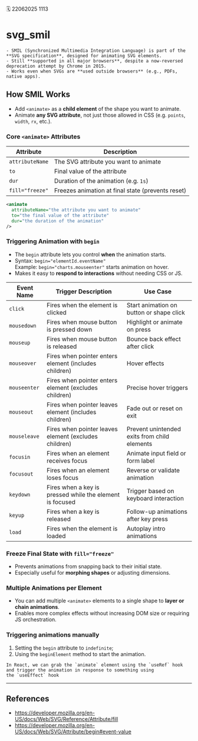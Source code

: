 🗓️ 22062025 1113

# svg_smil

```ad-abstract
- SMIL (Synchronized Multimedia Integration Language) is part of the **SVG specification**, designed for animating SVG elements.
- Still **supported in all major browsers**, despite a now-reversed deprecation attempt by Chrome in 2015.
- Works even when SVGs are **used outside browsers** (e.g., PDFs, native apps).

```

## How SMIL Works

- Add `<animate>` as a **child element** of the shape you want to animate.
- Animate **any SVG attribute**, not just those allowed in CSS (e.g. `points`, `width`, `rx`, etc.).

### Core `<animate>` Attributes

| Attribute       | Description                                       |
| --------------- | ------------------------------------------------- |
| `attributeName` | The SVG attribute you want to animate             |
| `to`            | Final value of the attribute                      |
| `dur`           | Duration of the animation (e.g. `1s`)             |
| `fill="freeze"` | Freezes animation at final state (prevents reset) |

```svg
<animate
  attributeName="the attribute you want to animate"
  to="the final value of the attribute"
  dur="the duration of the animation"
/>
```

### Triggering Animation with `begin`

- The `begin` attribute lets you control **when** the animation starts.
- Syntax: `begin="elementId.eventName"`  
   Example: `begin="charts.mouseenter"` starts animation on hover.
- Makes it easy to **respond to interactions** without needing CSS or JS.

| **Event Name** | **Trigger Description**                                  | **Use Case**                                 |
| -------------- | -------------------------------------------------------- | -------------------------------------------- |
| `click`        | Fires when the element is clicked                        | Start animation on button or shape click     |
| `mousedown`    | Fires when mouse button is pressed down                  | Highlight or animate on press                |
| `mouseup`      | Fires when mouse button is released                      | Bounce back effect after click               |
| `mouseover`    | Fires when pointer enters element (includes children)    | Hover effects                                |
| `mouseenter`   | Fires when pointer enters element (excludes children)    | Precise hover triggers                       |
| `mouseout`     | Fires when pointer leaves element (includes children)    | Fade out or reset on exit                    |
| `mouseleave`   | Fires when pointer leaves element (excludes children)    | Prevent unintended exits from child elements |
| `focusin`      | Fires when an element receives focus                     | Animate input field or form label            |
| `focusout`     | Fires when an element loses focus                        | Reverse or validate animation                |
| `keydown`      | Fires when a key is pressed while the element is focused | Trigger based on keyboard interaction        |
| `keyup`        | Fires when a key is released                             | Follow-up animations after key press         |
| `load`         | Fires when the element is loaded                         | Autoplay intro animations                    |

### Freeze Final State with `fill="freeze"`

- Prevents animations from snapping back to their initial state.
- Especially useful for **morphing shapes** or adjusting dimensions.

### Multiple Animations per Element

- You can add multiple `<animate>` elements to a single shape to **layer or chain animations**.
- Enables more complex effects without increasing DOM size or requiring JS orchestration.


### Triggering animations manually
1. Setting the `begin` attribute to `indefinite`;
2. Using the `beginElement` method to start the animation.

```ad-note
In React, we can grab the `animate` element using the `useRef` hook and trigger the animation in response to something using the `useEffect` hook
```

---

## References

- https://developer.mozilla.org/en-US/docs/Web/SVG/Reference/Attribute/fill
- https://developer.mozilla.org/en-US/docs/Web/SVG/Attribute/begin#event-value